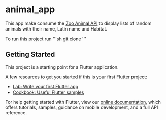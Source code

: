 # animal_app

This app make consume the [Zoo Animal API](https://zoo-animal-api.herokuapp.com) to display lists of random animals with their name, Latin name and Habitat.

To run this project run
'''sh
git clone
'''

## Getting Started

This project is a starting point for a Flutter application.

A few resources to get you started if this is your first Flutter project:

- [Lab: Write your first Flutter app](https://flutter.dev/docs/get-started/codelab)
- [Cookbook: Useful Flutter samples](https://flutter.dev/docs/cookbook)

For help getting started with Flutter, view our
[online documentation](https://flutter.dev/docs), which offers tutorials,
samples, guidance on mobile development, and a full API reference.
